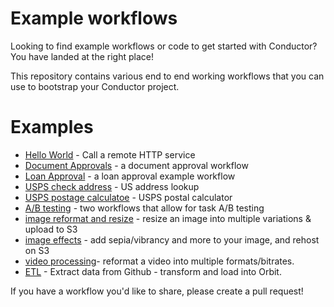 # Example workflows
Looking to find example workflows or code to get started with Conductor? You have landed at the right place!

This repository contains various end to end working workflows that you can use to bootstrap your Conductor project.

# Examples

* [Hello World](/call_http_service) - Call a remote HTTP service
* [Document Approvals](/document_approvals/) - a document approval workflow
* [Loan Approval](/finance/) - a loan approval example workflow
* [USPS check address](/US_post_office/README.md#check_address) - US address lookup
* [USPS postage calculatoe](/US_post_office/README.md#postage_rate) - USPS postal calculator
* [A/B testing](/workflow_AB_testing/) - two workflows that allow for task A/B testing
* [image reformat and resize](/image_processing/) - resize an image into multiple variations & upload to S3
* [image effects](/image_processing/) - add sepia/vibrancy and more to your image, and rehost on S3
* [video processing](/video_processing/)- reformat a video into multiple formats/bitrates.
* [ETL](/Simple_ETL/) - Extract data from Github - transform and load into Orbit.


If you have a workflow you'd like to share, please create a pull request!